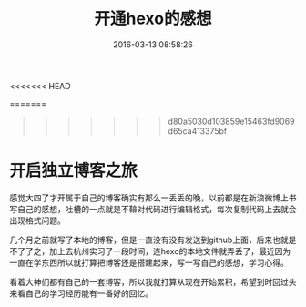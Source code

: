 ﻿---
title: 开通hexo的感想
date: 2016-03-13 08:58:26
tags:
---
<<<<<<< HEAD

=======

>>>>>>> d80a5030d103859e15463fd9069d65ca413375bf
# 开启独立博客之旅
感觉大四了才开属于自己的博客确实有那么一丢丢的晚，以前都是在新浪微博上书写自己的感想，吐槽的一点就是不鞥对代码进行编辑格式，每次复制代码上去就会出现格式问题。

几个月之前就写了本地的博客，但是一直没有没有发送到github上面，后来也就是不了了之，加上去杭州实习了一段时间，连hexo的本地文件就弄丢了，最近因为一直在学东西所以就打算把博客还是搭建起来，写一写自己的感想，学习心得。

<!-- more -->

看着大神们都有自己的一套博客，所以我就打算从现在开始累积，希望到时回过头来看自己的学习经历能有一番好的回忆。


